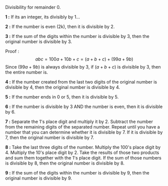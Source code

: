 Divisibility for remainder 0.

**1 :** 
	If its an integer, its divisibly by 1...

**2 :**
	If the number is even (2k), then it is divisible by 2.

**3 :**
	If the sum of the digits within the number is divisible by 3, then the original number is divisible by 3.

Proof :
$$abc = 100a + 10b + c = (a+b+c) + (99a + 9b)$$
Since $(99a + 9b)$ is always divisible by 3, if $(a + b + c)$ is divisible by 3, then the entire number is.

**4 :**
	If the number created from the last two digits of the original number is divisible by 4, then the original number is divisible by 4.

**5 :**
	If the number ends in 0 or 5, then it is divisible by 5.

**6 :**
	If the number is divisible by 3 AND the number is even, then it is divisible by 6.

**7 :**
	Separate the 1's place digit and multiply it by 2.
	Subtract the number from the remaining digits of the separated number.
	Repeat until you have a number that you can determine whether it is divisible by 7.
	If it is divisible by 7, then the original number is divisible by 7.

**8 :**
	Take the last three digits of the number.
	Multiply the 100's place digit by 4.
	Multiply the 10's place digit by 2.
	Take the results of those two products and sum them together with the 1's place digit.
	If the sum of those numbers is divisible by 8, then the original number is divisible by 8.

**9 :** 
	If the sum of the digits within the number is divisible by 9, then the original number is divisible by 9.